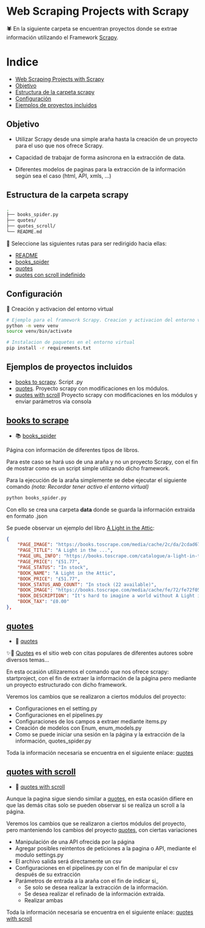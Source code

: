 # Web Scraping Projects with Scrapy

🕷️ En la siguiente carpeta se encuentran proyectos donde se extrae información utilizando el Framework [Scrapy](https://scrapy.org/).

# Indice

- [Web Scraping Projects with Scrapy](#web-scraping-projects-with-scrapy)
- [Objetivo](#objetivo)
- [Estructura de la carpeta scrapy](#estructura-de-la-carpeta-scrapy)
- [Configuración](#configuración)
- [Ejemplos de proyectos incluidos](#ejemplos-de-proyectos-incluidos)

## Objetivo

- Utilizar Scrapy desde una simple araña hasta la creación de un proyecto para el uso que nos ofrece Scrapy.

- Capacidad de trabajar de forma asíncrona en la extracción de data.

- Diferentes modelos de paginas para la extracción de la información según sea el caso (html, API, xmls, ...)

## Estructura de la carpeta scrapy

```bash
.
├── books_spider.py
├── quotes/
├── quotes_scroll/
└── README.md
```

📁 Seleccione las siguientes rutas para ser redirigido hacia ellas:

- [README](README.md)
- [books_spider](books_spider.py)
- [quotes](quotes)
- [quotes con scroll indefinido](quotes_scroll)

## Configuración

🔧 Creación y activacion del entorno virtual

```bash
# Ejemplo para el framework Scrapy. Creacion y activacion del entorno virtual
python -m venv venv
source venv/bin/activate

# Instalacion de paquetes en el entorno virtual
pip install -r requirements.txt     
```

## Ejemplos de proyectos incluidos

- [books to scrapy](#books-to-scrape). Script .py
- [quotes](#quotes). Proyecto scrapy con modificaciones en los módulos.
- [quotes with scroll](#quotes-with-scroll) Proyecto scrapy con modificaciones en los módulos y enviar parámetros via consola

##  [books to scrape](https://books.toscrape.com/)

- 📚 [books_spider](books_spider.py)

Página con información de diferentes tipos de libros.

Para este caso se hará uso de una araña y no un proyecto Scrapy, con el fin de mostrar como es un script simple utilizando dicho framework.

Para la ejecución de la araña simplemente se debe ejecutar el siguiente comando *(nota: Recordar tener activo el entorno virtual)*

```bash
python books_spider.py
```

Con ello se crea una carpeta **data** donde se guarda la información extraida en formato .json

Se puede observar un ejemplo del libro [A Light in the Attic](https://books.toscrape.com/catalogue/a-light-in-the-attic_1000/index.html):

```json
{
    "PAGE_IMAGE": "https://books.toscrape.com/media/cache/2c/da/2cdad67c44b002e7ead0cc35693c0e8b.jpg",
    "PAGE_TITLE": "A Light in the ...",
    "PAGE_URL_INFO": "https://books.toscrape.com/catalogue/a-light-in-the-attic_1000/index.html",
    "PAGE_PRICE": "£51.77",
    "PAGE_STATUS": "In stock",
    "BOOK_NAME": "A Light in the Attic",
    "BOOK_PRICE": "£51.77",
    "BOOK_STATUS_AND_COUNT": "In stock (22 available)",
    "BOOK_IMAGE": "https://books.toscrape.com/media/cache/fe/72/fe72f0532301ec28892ae79a629a293c.jpg",
    "BOOK_DESCRIPTION": "It's hard to imagine a world without A Light in the Attic. This now-classic collection of ...",
    "BOOK_TAX": "£0.00"
},
```

## [quotes](https://quotes.toscrape.com/)

- 💭 [quotes](quotes/)

✨📝 [Quotes](https://quotes.toscrape.com/)  es el sitio web con citas populares de diferentes autores sobre diversos temas...

En esta ocasión utilizaremos el comando que nos ofrece scrapy: startproject, con el fin de extraer la información de la página pero mediante un proyecto estructurado con dicho framework.

Veremos los cambios que se realizaron a ciertos módulos del proyecto:

- Configuraciones en el setting.py
- Configuraciones en el pipelines.py
- Configuraciones de los campos a extraer mediante items.py
- Creación de modelos con Enum, enum_models.py
- Como se puede iniciar una sesión en la página y la extracción de la información, quotes_spider.py

Toda la información necesaria se encuentra en el siguiente enlace: [quotes](quotes/)

## [quotes with scroll](https://quotes.toscrape.com/scroll)

- 💭 [quotes with scroll](quotes_scroll/)

Aunque la pagina sigue siendo similar a [quotes](#quotes), en esta ocasión difiere en que las demás citas solo se pueden observar si se realiza un scroll a la página.

Veremos los cambios que se realizaron a ciertos módulos del proyecto, pero manteniendo los cambios del proyecto [quotes](#quotes), con ciertas variaciones

- Manipulación de una API ofrecida por la página
- Agregar posibles reintentos de peticiones a la pagina o API, mediante el modulo settings.py
- El archivo salida será directamente un csv
- Configuraciones en el pipelines.py con el fin de manipular el csv después de su extracción
- Parámetros de entrada a la araña con el fin de indicar si_
    - Se solo se desea realizar la extracción de la información.
    - Se desea realizar el refinado de la información extraída.
    - Realizar ambas

Toda la información necesaria se encuentra en el siguiente enlace: [quotes with scroll](quotes_scroll/)

<!-- 
Para futuras pruebas donde es bueno utilizar Backoff automaticos

# Habilitar reintentos
RETRY_ENABLED = True

# Número máximo de intentos por request fallido
RETRY_TIMES = 3

# Códigos HTTP que activan reintento
RETRY_HTTP_CODES = [500, 502, 503, 504, 522, 524, 408, 429]

# Tiempo entre requests (en segundos)
DOWNLOAD_DELAY = 1

# Puedes habilitar AutoThrottle para un control dinámico
AUTOTHROTTLE_ENABLED = True
AUTOTHROTTLE_START_DELAY = 1
AUTOTHROTTLE_MAX_DELAY = 60
AUTOTHROTTLE_TARGET_CONCURRENCY = 1.0 -->
